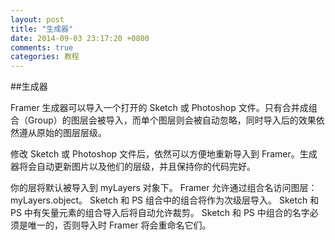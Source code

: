 ```yaml
---
layout: post
title: "生成器"
date: 2014-09-03 23:17:20 +0800
comments: true
categories: 教程
---
```

##生成器

Framer 生成器可以导入一个打开的 Sketch 或 Photoshop 文件。只有合并成组合（Group）的图层会被导入，而单个图层则会被自动忽略，同时导入后的效果依然遵从原始的图层层级。
<!--more-->
修改 Sketch 或 Photoshop 文件后，依然可以方便地重新导入到 Framer。生成器将会自动更新图片以及他们的层级，并且保持你的代码完好。

你的层将默认被导入到 myLayers 对象下。
Framer 允许通过组合名访问图层：myLayers.object。
Sketch 和 PS 组合中的组合将作为次级层导入。
Sketch 和 PS 中有矢量元素的组合导入后将自动允许裁剪。
Sketch 和 PS 中组合的名字必须是唯一的，否则导入时 Framer 将会重命名它们。